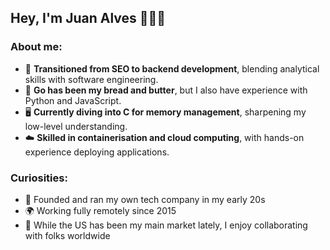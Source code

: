 ## Hey, I'm Juan Alves 👨🏻‍💻

### About me:
- 🔄 **Transitioned from SEO to backend development**, blending analytical skills with software engineering.
- 🦫 **Go has been my bread and butter**, but I also have experience with Python and JavaScript.
- 🖥️ **Currently diving into C for memory management**, sharpening my low-level understanding.
- ☁️ **Skilled in containerisation and cloud computing**, with hands-on experience deploying applications.

### Curiosities:
- 🚀 Founded and ran my own tech company in my early 20s
- 🌍 Working fully remotely since 2015
- 🤝 While the US has been my main market lately, I enjoy collaborating with folks worldwide

<!--
**Juan-Alves-1/juan-alves-1** is a ✨ _special_ ✨ repository because its `README.md` (this file) appears on your GitHub profile.

Here are some ideas to get you started:

- 🔭 I’m currently working on ...
- 🌱 I’m currently learning ...
- 👯 I’m looking to collaborate on ...
- 🤔 I’m looking for help with ...
- 💬 Ask me about ...
- 📫 How to reach me: ...
- 😄 Pronouns: ...
- ⚡ Fun fact: ...
-->
